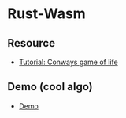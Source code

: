 # Rust-Wasm

## Resource
- [Tutorial: Conways game of life](https://rustwasm.github.io/docs/book/game-of-life/testing.html)

## Demo (cool algo)
- [Demo](https://github.com/divinenaman/explore-rust/blob/main/rust-wasm-template/doc/demo.mov)
